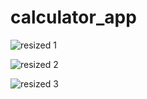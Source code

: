 # calculator_app


![resized 1](https://user-images.githubusercontent.com/66536961/133324075-118c9d16-cd7a-4464-8c52-baf916f6dcb7.jpg)



![resized 2](https://user-images.githubusercontent.com/66536961/133324087-4f3b9654-1a4b-4676-9402-65fbaa8ee25d.jpg)



![resized 3](https://user-images.githubusercontent.com/66536961/133324101-ea19ea0c-2e14-4f58-aed2-76a4ccbedcbc.jpg)
